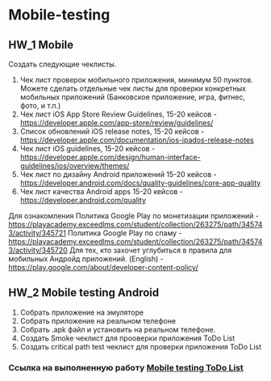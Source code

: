 # Mobile-testing
 ## HW_1 Mobile

Создать следующие чеклисты.

 1. Чек лист проверок мобильного приложения, минимум 50 пунктов. Можете сделать отдельные чек листы для проверки конкретных мобильных приложений (Банковское приложение, игра, фитнес, фото, и т.п.)
 2. Чек лист iOS App Store Review Guidelines, 15-20 кейсов - https://developer.apple.com/app-store/review/guidelines/
 3. Список обновлений iOS release notes, 15-20 кейсов - https://developer.apple.com/documentation/ios-ipados-release-notes
 4. Чек лист iOS guidelines, 15-20 кейсов -  https://developer.apple.com/design/human-interface-guidelines/ios/overview/themes/
 5. Чек лист по дизайну Android приложений  15-20 кейсов - https://developer.android.com/docs/quality-guidelines/core-app-quality
 6. Чек лист качества Android apps 15-20 кейсов - https://developer.android.com/quality



Для ознакомления
Политика Google Play по монетизации приложений - https://playacademy.exceedlms.com/student/collection/263275/path/345743/activity/345721
Политика Google Play по спаму -  https://playacademy.exceedlms.com/student/collection/263275/path/345743/activity/345720
Для тех, кто захочет углубиться в правила для мобильных Андройд приложений. (English) - https://play.google.com/about/developer-content-policy/



## HW_2 Mobile testing Android

1) Собрать приложение на эмуляторе
2) Собрать приложение на реальном телефоне
3) Собрать .apk файл и установить на реальном телефоне.
4) Создать Smoke чеклист для прооверки приложения ToDo List
6) Создать critical path test чеклист для проверки приложения ToDo List

### Ссылка на выполненную работу [Mobile testing ToDo List](https://docs.google.com/spreadsheets/d/1peFa_nn1p3rtQANO9KRa7dw5Yo3Uu7D_/edit?usp=sharing&ouid=113486377289923594358&rtpof=true&sd=true)
